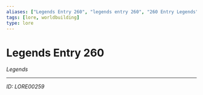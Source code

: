 ```yaml
---
aliases: ["Legends Entry 260", "legends entry 260", "260 Entry Legends"]
tags: [lore, worldbuilding]
type: lore
---
```


# Legends Entry 260

*Legends*

---
*ID: LORE00259*
